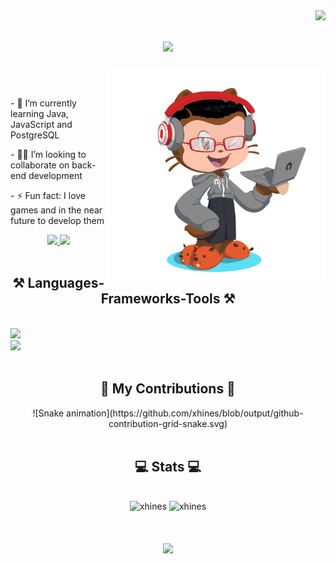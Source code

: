 <img align="right" src="https://visitor-badge.laobi.icu/badge?page_id=salesp07.salesp07"/>

<h1 align="center"> 
  <a href="https://git.io/typing-svg">
    <img src="https://readme-typing-svg.herokuapp.com/?font=Righteous&size=35&center=true&vCenter=true&width=500&height=70&duration=4000&lines=Hi+There!+👋;+I'm+Robin+Chang!;" />
  </a>
</h1>

<div>
  <img align="right" width="350" height="350" src="https://github.com/xhines/MyOctocat/blob/main/My_Octocat.png"/>
  <br>
  <br>
  <p>- 🌱 I’m currently learning Java, JavaScript and PostgreSQL</p>
  <p>- 🤲🏻 I’m looking to collaborate on back-end development</p>
  <p>- ⚡ Fun fact: I love games and in the near future to develop them</p>
</div>

<div align="center">
  <a href = "mailto:charobin@gmail.com"> 
    <img src="https://img.shields.io/badge/Gmail-333333?style=for-the-badge&logo=gmail&logoColor=white" target="_blank" >
  </a>
  <a href = "https://www.linkedin.com/in/robin-chang01/ target="_blank"> 
    <img src="https://img.shields.io/badge/LinkedIn-0077B5?style=for-the-badge&logo=linkedin&logoColor=white" target="_blank" ></a> 
</div>
<br>

<div align="left">
  <h2 align="center"> ⚒️ Languages-Frameworks-Tools ⚒️ </h2>
    <br>
  <a href="https://skillicons.dev">
    <img src="https://skillicons.dev/icons?i=java,cs,js,dotnet,mysql" /><br>
    <img src="https://skillicons.dev/icons?i=bootstrap,css,html,github,hibernate,spring,idea,visualstudio,vscode,postman" />
  </a>
</div>

<br>
 
<div align="center">
  <h2> 🌳 My Contributions 🌳 </h2>
  ![Snake animation](https://github.com/xhines/blob/output/github-contribution-grid-snake.svg)
<!--   <img alt="snake eating my contribution" src="https://raw.githubusercontent.com/salesp07/salesp07/output/github-contribution-grid-snake.svg" /> -->
  <br><br>
</div>

<h2 align="center"> 💻 Stats 💻 </h2>
<br>
<div align="center">
  <img height="163em" src="https://github-readme-stats.vercel.app/api/?username=xhines&show_icons=true&theme=react&include_all_commits=true&count_private=true" alt="xhines"/>
  <img height="163em" src="https://github-readme-stats.vercel.app/api/top-langs/?username=xhines&layout=compact&langs_count=7&theme=react" alt="xhines"/>
</div>

<br>

<h2 align="center"> 
  <a href="https://git.io/typing-svg">
    <img src="https://readme-typing-svg.herokuapp.com/?font=Righteous&size=35&center=true&vCenter=true&width=700&height=70&duration=5000&lines=Thanks+for+Visiting+🖖;+Send+me+a+message+on+LinkedIn!;" />
  </a>
</h1>
